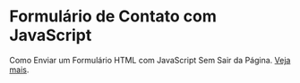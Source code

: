 # Formulário de Contato com JavaScript

Como Enviar um Formulário HTML com JavaScript Sem Sair da Página. [Veja mais](https://www.youtube.com/watch?v=TLkds5BJ-vA).
